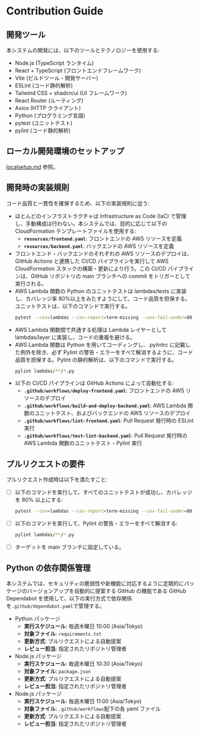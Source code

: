 # Contribution Guide

## 開発ツール

本システムの開発には、以下のツールとテクノロジーを使用する:

- Node.js (TypeScript ランタイム)
- React + TypeScript (フロントエンドフレームワーク)
- Vite (ビルドツール・開発サーバー)
- ESLint (コード静的解析)
- Tailwind CSS + shadcn/ui (UI フレームワーク)
- React Router (ルーティング)
- Axios (HTTP クライアント)
- Python (プログラミング言語)
- pytest (ユニットテスト)
- pylint (コード静的解析)

## ローカル開発環境のセットアップ

[localsetup.md](localsetup.md) 参照。

## 開発時の実装規則

コード品質と一貫性を確保するため、以下の実装規則に従う:

- ほとんどのインフラストラクチャは Infrastructure as Code (IaC) で管理し、手動構成は行わない。本システムでは、目的に応じて以下の CloudFormation テンプレートファイルを使用する:
  - **`resources/frontend.yaml`**: フロントエンドの AWS リソースを定義
  - **`resources/backend.yaml`**: バックエンドの AWS リソースを定義
- フロントエンド・バックエンドのそれぞれの AWS リソースのデプロイは、GitHub Actions と連携した CI/CD パイプラインを実行して AWS CloudFormation スタックの構築・更新により行う。この CI/CD パイプラインは、GitHub リポジトリの main ブランチへの commit をトリガーとして実行される。
- AWS Lambda 関数の Python のユニットテストは lambdas/tests に実装し、カバレッジ率 80%以上をみたすようにして、コード品質を担保する。ユニットテストは、以下のコマンドで実行する。
  ```bash
  pytest --cov=lambdas --cov-report=term-missing --cov-fail-under=80 lambdas/tests
  ```
- AWS Lambda 関数間で共通する処理は Lambda レイヤーとして lambdas/layer に実装し、コードの重複を避ける。
- AWS Lambda 関数は Python を用いてコーディングし、.pylintrc に記載した例外を除き、必ず Pylint の警告・エラーをすべて解消するように、コード品質を担保する。Pylint の静的解析は、以下のコマンドで実行する。
  ```bash
  pylint lambdas/**/*.py
  ```
- 以下の CI/CD パイプラインは GitHub Actions によって自動化する:
  - **`.github/workflows/deploy-frontend.yaml`**: フロントエンドの AWS リソースのデプロイ
  - **`.github/workflows/build-and-deploy-backend.yaml`**: AWS Lambda 関数のユニットテスト、およびバックエンドの AWS リソースのデプロイ
  - **`.github/workflows/lint-frontend.yaml`**: Pull Request 発行時の ESLint 実行
  - **`.github/workflows/test-lint-backend.yaml`**: Pull Request 発行時の AWS Lambda 関数のユニットテスト・Pylint 実行

## プルリクエストの要件

プルリクエスト作成時は以下を満たすこと:

- [ ] 以下のコマンドを実行して、すべてのユニットテストが成功し、カバレッジを 80% 以上にする:
  ```bash
  pytest --cov=lambdas --cov-report=term-missing --cov-fail-under=80 lambdas/tests
  ```
- [ ] 以下のコマンドを実行して、Pylint の警告・エラーをすべて解消する:
  ```bash
  pylint lambdas/**/*.py
  ```
- [ ] ターゲットを main ブランチに設定している。

## Python の依存関係管理

本システムでは、セキュリティの脆弱性や新機能に対応するように定期的にパッケージのバージョンアップを自動的に提案する GitHub の機能である GitHub Dependabot を使用して、以下の実行方式で依存関係を`.github/dependabot.yaml`で管理する。

- Python パッケージ
  - **実行スケジュール**: 毎週木曜日 10:00 (Asia/Tokyo)
  - **対象ファイル**: `requirements.txt`
  - **更新方式**: プルリクエストによる自動提案
  - **レビュー担当**: 指定されたリポジトリ管理者
- Node.js パッケージ
  - **実行スケジュール**: 毎週木曜日 10:30 (Asia/Tokyo)
  - **対象ファイル**: `package.json`
  - **更新方式**: プルリクエストによる自動提案
  - **レビュー担当**: 指定されたリポジトリ管理者
- Node.js パッケージ
  - **実行スケジュール**: 毎週木曜日 11:00 (Asia/Tokyo)
  - **対象ファイル**: `.github/workflows`配下の各 yaml ファイル
  - **更新方式**: プルリクエストによる自動提案
  - **レビュー担当**: 指定されたリポジトリ管理者
